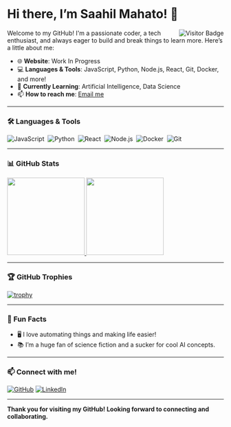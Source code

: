 # Hi there, I’m Saahil Mahato! 👋

<img align="right" src="https://visitor-badge.glitch.me/badge?page_id=SaahilMahato.visitor-badge" alt="Visitor Badge">

Welcome to my GitHub! I'm a passionate coder, a tech enthusiast, and always eager to build and break things to learn more. Here’s a little about me:

- 🌐 **Website**: Work In Progress
- 💻 **Languages & Tools**: JavaScript, Python, Node.js, React, Git, Docker, and more!
- 🌱 **Currently Learning**: Artificial Intelligence, Data Science
- 📫 **How to reach me**: [Email me](mailto:mahatosaahil4@gmail.com)

---

### 🛠️ Languages & Tools

![JavaScript](https://img.shields.io/badge/-JavaScript-05122A?style=flat&logo=javascript)&nbsp;
![Python](https://img.shields.io/badge/-Python-05122A?style=flat&logo=python)&nbsp;
![React](https://img.shields.io/badge/-React-05122A?style=flat&logo=react)&nbsp;
![Node.js](https://img.shields.io/badge/-Node.js-05122A?style=flat&logo=node.js)&nbsp;
![Docker](https://img.shields.io/badge/-Docker-05122A?style=flat&logo=docker)&nbsp;
![Git](https://img.shields.io/badge/-Git-05122A?style=flat&logo=git)&nbsp;

---

### 📊 GitHub Stats

<a href="https://github.com/SaahilMahato">
  <img height="180em" src="https://github-readme-stats.vercel.app/api?username=codesaahil&show_icons=true&hide_border=true&theme=react&count_private=true&include_all_commits=true" />
  <img height="180em" src="https://github-readme-stats.vercel.app/api/top-langs/?username=codesaahil&layout=compact&langs_count=8&theme=react" />
</a>

---

### 🏆 GitHub Trophies

[![trophy](https://github-profile-trophy.vercel.app/?username=codesaahil&theme=algolia&column=4)](https://github.com/ryo-ma/github-profile-trophy)

---

### 🧩 Fun Facts

- 🖥️ I love automating things and making life easier!
- 📚 I’m a huge fan of science fiction and a sucker for cool AI concepts.

---

### 📫 Connect with me!

[![GitHub](https://img.shields.io/badge/-GitHub-05122A?style=flat&logo=github)](https://github.com/codesaahil)
[![LinkedIn](https://img.shields.io/badge/-LinkedIn-05122A?style=flat&logo=linkedin)](https://www.linkedin.com/in/saahil-mahato-6810ba171/)

---

**Thank you for visiting my GitHub! Looking forward to connecting and collaborating.**
